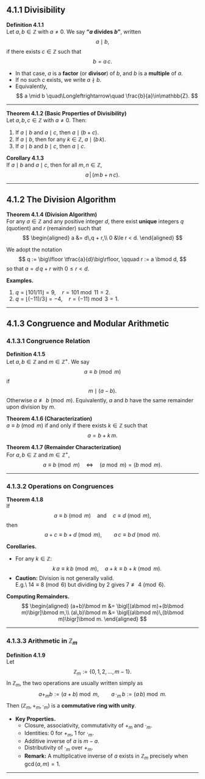 ## 4.1.1 Divisibility

**Definition 4.1.1**  
Let $a,b\in\mathbb{Z}$ with $a\neq 0$. We say **“$a$ divides $b$”**, written  
$$
a \mid b,
$$
if there exists $c\in\mathbb{Z}$ such that  
$$
b = a\,c.
$$

- In that case, $a$ is a **factor** (or **divisor**) of $b$, and $b$ is a **multiple** of $a$.  
- If no such $c$ exists, we write $a\nmid b$.  
- Equivalently,  
$$
a \mid b
\quad\Longleftrightarrow\quad
\frac{b}{a}\in\mathbb{Z}.
$$

---

**Theorem 4.1.2 (Basic Properties of Divisibility)**  
Let $a,b,c\in\mathbb{Z}$ with $a\neq 0$. Then:

1. If $a\mid b$ and $a\mid c$, then $a\mid (b+c)$.  
2. If $a\mid b$, then for any $k\in\mathbb{Z}$, $a\mid (b\,k)$.  
3. If $a\mid b$ and $b\mid c$, then $a\mid c$.  

**Corollary 4.1.3**  
If $a\mid b$ and $a\mid c$, then for all $m,n\in\mathbb{Z}$,  
$$
a \,\bigl\vert\, (m\,b + n\,c).
$$

---

## 4.1.2 The Division Algorithm

**Theorem 4.1.4 (Division Algorithm)**  
For any $a\in\mathbb{Z}$ and any positive integer $d$, there exist **unique** integers $q$ (quotient) and $r$ (remainder) such that
$$
\begin{aligned}
a &= d\,q + r,\\
0 &\le r < d.
\end{aligned}
$$

We adopt the notation
$$
q := \big\lfloor \tfrac{a}{d}\big\rfloor,
\qquad
r := a \bmod d,
$$
so that $a = d\,q + r$ with $0 \le r < d$.

**Examples.**  
1. $\displaystyle q = \lfloor 101/11\rfloor = 9,\quad r = 101\bmod 11 = 2$.  
2. $\displaystyle q = \lfloor(-11)/3\rfloor = -4,\quad r = (-11)\bmod 3 = 1$.

---

## 4.1.3 Congruence and Modular Arithmetic

### 4.1.3.1 Congruence Relation

**Definition 4.1.5**  
Let $a,b\in\mathbb{Z}$ and $m\in\mathbb{Z}^+$. We say  
$$
a \equiv b \pmod m
$$
if  
$$
m \mid (a - b).
$$
Otherwise $a\not\equiv b\pmod m$. Equivalently, $a$ and $b$ have the same remainder upon division by $m$.

**Theorem 4.1.6 (Characterization)**  
$a\equiv b\pmod m$ if and only if there exists $k\in\mathbb{Z}$ such that  
$$
a = b + k\,m.
$$

**Theorem 4.1.7 (Remainder Characterization)**  
For $a,b\in\mathbb{Z}$ and $m\in\mathbb{Z}^+$,  
$$
a\equiv b\pmod m
\quad\Longleftrightarrow\quad
(a\bmod m) = (b\bmod m).
$$

---

### 4.1.3.2 Operations on Congruences

**Theorem 4.1.8**  
If  
$$
a\equiv b\pmod m
\quad\text{and}\quad
c\equiv d\pmod m,
$$
then  
$$
a + c \equiv b + d \pmod m,
\qquad
a\,c \equiv b\,d \pmod m.
$$

**Corollaries.**

- For any $k\in\mathbb{Z}$:  
  $$
  k\,a \equiv k\,b \pmod m,
  \quad
  a + k \equiv b + k \pmod m.
  $$
- **Caution:** Division is not generally valid.  
  E.g.\ $14\equiv 8\pmod6$ but dividing by 2 gives $7\not\equiv 4\pmod6$.

**Computing Remainders.**  
$$
\begin{aligned}
(a+b)\bmod m &= \bigl[(a\bmod m)+(b\bmod m)\bigr]\bmod m,\\
(a\,b)\bmod m &= \bigl[(a\bmod m)\,(b\bmod m)\bigr]\bmod m.
\end{aligned}
$$

---

### 4.1.3.3 Arithmetic in $\mathbb{Z}_m$

**Definition 4.1.9**  
Let  
$$
\mathbb{Z}_m := \{0,1,2,\dots,m-1\}.
$$
In $\mathbb{Z}_m$, the two operations are usually written simply as  
$$
a +_m b := (a + b)\bmod m,
\qquad
a \,\cdot_m\, b := (a\,b)\bmod m.
$$
Then $(\mathbb{Z}_m, +_m, \cdot_m)$ is a **commutative ring with unity**.

- **Key Properties.**  
  - Closure, associativity, commutativity of $+_m$ and $\cdot_m$.  
  - Identities: $0$ for $+_m$, $1$ for $\cdot_m$.  
  - Additive inverse of $a$ is $m - a$.  
  - Distributivity of $\cdot_m$ over $+_m$.  
  - **Remark:** A multiplicative inverse of $a$ exists in $\mathbb{Z}_m$ precisely when $\gcd(a,m)=1$.

---